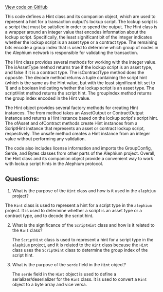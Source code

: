 [View code on GitHub](https://github.com/alephium/alephium/protocol/src/main/scala/org/alephium/protocol/model/Hint.scala)

This code defines a Hint class and its companion object, which are used to represent a hint for a transaction output's lockup script. The lockup script is a script that must be satisfied in order to spend the output. The Hint class is a wrapper around an integer value that encodes information about the lockup script. Specifically, the least significant bit of the integer indicates whether the lockup script is an asset type or a contract type. The remaining bits encode a group index that is used to determine which group of nodes in the Alephium network is responsible for validating the transaction.

The Hint class provides several methods for working with the integer value. The isAssetType method returns true if the lockup script is an asset type, and false if it is a contract type. The isContractType method does the opposite. The decode method returns a tuple containing the script hint (which is the same as the Hint value, but with the least significant bit set to 1) and a boolean indicating whether the lockup script is an asset type. The scriptHint method returns the script hint. The groupIndex method returns the group index encoded in the Hint value.

The Hint object provides several factory methods for creating Hint instances. The from method takes an AssetOutput or ContractOutput instance and returns a Hint instance based on the lockup script's script hint. The ofAsset and ofContract methods create Hint instances from a ScriptHint instance that represents an asset or contract lockup script, respectively. The unsafe method creates a Hint instance from an integer value without performing any validation.

The code also includes license information and imports the GroupConfig, Serde, and Bytes classes from other parts of the Alephium project. Overall, the Hint class and its companion object provide a convenient way to work with lockup script hints in the Alephium protocol.
## Questions: 
 1. What is the purpose of the `Hint` class and how is it used in the `alephium` project?
   
   The `Hint` class is used to represent a hint for a script type in the `alephium` project. It is used to determine whether a script is an asset type or a contract type, and to decode the script hint. 

2. What is the significance of the `ScriptHint` class and how is it related to the `Hint` class?
   
   The `ScriptHint` class is used to represent a hint for a script type in the `alephium` project, and it is related to the `Hint` class because the `Hint` class uses the `ScriptHint` class to determine the group index of the script hint. 

3. What is the purpose of the `serde` field in the `Hint` object?
   
   The `serde` field in the `Hint` object is used to define a serializer/deserializer for the `Hint` class. It is used to convert a `Hint` object to a byte array and vice versa.